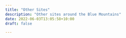 ```yaml
---
title: "Other Sites"
description: "Other sites around the Blue Mountains"
date: 2022-06-03T13:05:58+10:00
draft: false

---
```



